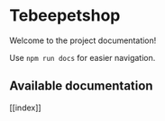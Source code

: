# Tebeepetshop

Welcome to the project documentation!

Use `npm run docs` for easier navigation.

## Available documentation

[[index]]
